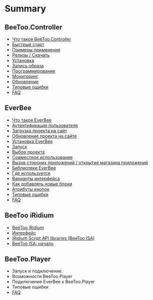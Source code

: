 # Summary

## BeeToo.Controller

* [Что такое BeeToo.Controller](README.md)
* [Быстрый старт](beetoo-controller/start-guide.md)
* [Примеры применения](beetoo-controller/appliance-example.md)
* [Релизы / Скачать](beetoo-controller/releases.md)
* [Установка](beetoo-controller/install.md)
* [Запись образа](beetoo-controller/howto-burn.md)
* [Программирование](programmirovanie.md)
* [Мониторинг](beetoo-controller/monitoring.md)
* [Обновление](beetoo-controller/upgrade.md)
* [Типовые ошибки](tipovie-oshibki.md)
* [FAQ](faq.md)

## EverBee

* [Что такое EverBee](everbee/README.md)
* [Аутентификация пользователя](everbee/autentifikatsiya-polzovatelya.md)
* [Загрузка проекта на сайт](everbee/zagruzka-proekta-na-sait.md)
* [Обновление проекта на сайте](everbee/obnovlenie-proekta-na-saite.md)
* [Установка EverBee](everbee/ustanovka-everbee.md)
* [Запуск](everbee/bistrii-start.md)
* [Выбор проекта](everbee/vibor-proekta.md)
* [Совместное использование](everbee/sovmestnoe-ispolzovanie.md)
* [Вызов стороних приложений / открытие магазина приложений](everbee/vizov-storonih-prilozhenii-otkritie-magazina-prilozhenii.md)
* [Библиотеки EverBee](everbee/biblioteki-everbee.md)
* [Где используется](everbee/gde-ispolzuetsya.md)
* [Варианты интерфейса](everbee/varianti-interfeisa.md)
* [Как добавлять новые блоки](everbee/kak-dobavlyat-novie-bloki.md)
* [Атрибуты кнопок](everbee/atributi-knopok.md)
* [Типовые ошибки](everbee/tipovie-oshibki.md)
* [FAQ](everbee/faq.md)

## BeeToo iRidium

* [BeeToo iRidium](beetoo-iridium/README.md)
* [Интерфейс](beetoo-iridium/iface/README.md)
* [iRidium Script API libraries \(BeeToo ISA\)](beetoo-iridium/isa/README.md)
* [BeeToo ISA: начало](beetoo-iridium/isa/start-guide.md)

## BeeToo.Player

* Запуск и подключение.
* Возможности BeeToo.Player
* Подключение EverBee к BeeToo.Player
* Типовые ошибки
* [FAQ](beetooplayer/faq.md)


